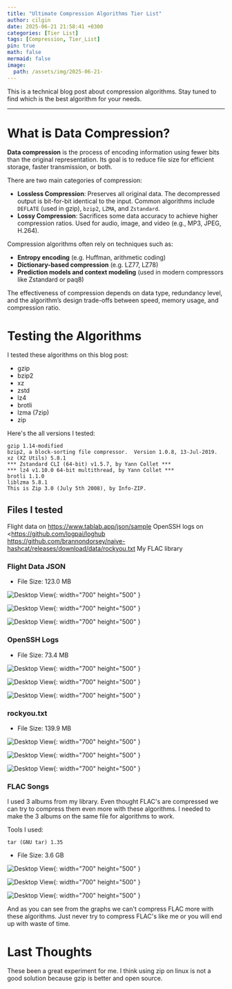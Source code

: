 ```yaml
---
title: "Ultimate Compression Algorithms Tier List"
author: cilgin
date: 2025-06-21 21:58:41 +0300
categories: [Tier List]
tags: [Compression, Tier_List]
pin: true
math: false
mermaid: false
image:
  path: /assets/img/2025-06-21-
---
```


This is a technical blog post about compression algorithms. Stay tuned to find which is the best algorithm for your needs.

---

# What is Data Compression?

**Data compression** is the process of encoding information using fewer bits than the original representation. Its goal is to reduce file size for efficient storage, faster transmission, or both.

There are two main categories of compression:

- **Lossless Compression**: Preserves all original data. The decompressed output is bit-for-bit identical to the input. Common algorithms include `DEFLATE` (used in gzip), `bzip2`, `LZMA`, and `Zstandard`.
- **Lossy Compression**: Sacrifices some data accuracy to achieve higher compression ratios. Used for audio, image, and video (e.g., MP3, JPEG, H.264).

Compression algorithms often rely on techniques such as:

- **Entropy encoding** (e.g. Huffman, arithmetic coding)
- **Dictionary-based compression** (e.g. LZ77, LZ78)
- **Prediction models and context modeling** (used in modern compressors like Zstandard or paq8)

The effectiveness of compression depends on data type, redundancy level, and the algorithm’s design trade-offs between speed, memory usage, and compression ratio.

# Testing the Algorithms

I tested these algorithms on this blog post:

- gzip
- bzip2
- xz
- zstd
- lz4
- brotli
- lzma (7zip)
- zip

Here's the all versions I tested:

```text
gzip 1.14-modified
bzip2, a block-sorting file compressor.  Version 1.0.8, 13-Jul-2019.
xz (XZ Utils) 5.8.1
*** Zstandard CLI (64-bit) v1.5.7, by Yann Collet ***
*** lz4 v1.10.0 64-bit multithread, by Yann Collet ***
brotli 1.1.0
liblzma 5.8.1
This is Zip 3.0 (July 5th 2008), by Info-ZIP.
```

## Files I tested

Flight data on <https://www.tablab.app/json/sample>
OpenSSH logs on <https://github.com/logpai/loghub
<https://github.com/brannondorsey/naive-hashcat/releases/download/data/rockyou.txt>
My FLAC library

### Flight Data JSON

- File Size: 123.0 MB

![Desktop View](/assets/img/2025-06-21-Ultimate_Compression_Algorithms_Tier_List/photo1.png){: width="700" height="500" }

![Desktop View](/assets/img/2025-06-21-Ultimate_Compression_Algorithms_Tier_List/photo2.png){: width="700" height="500" }

![Desktop View](/assets/img/2025-06-21-Ultimate_Compression_Algorithms_Tier_List/photo3.png){: width="700" height="500" }

### OpenSSH Logs

- File Size: 73.4 MB

![Desktop View](/assets/img/2025-06-21-Ultimate_Compression_Algorithms_Tier_List/photo4.png){: width="700" height="500" }

![Desktop View](/assets/img/2025-06-21-Ultimate_Compression_Algorithms_Tier_List/photo5.png){: width="700" height="500" }

![Desktop View](/assets/img/2025-06-21-Ultimate_Compression_Algorithms_Tier_List/photo6.png){: width="700" height="500" }

### rockyou.txt

- File Size: 139.9 MB

![Desktop View](/assets/img/2025-06-21-Ultimate_Compression_Algorithms_Tier_List/photo7.png){: width="700" height="500" }

![Desktop View](/assets/img/2025-06-21-Ultimate_Compression_Algorithms_Tier_List/photo8.png){: width="700" height="500" }

![Desktop View](/assets/img/2025-06-21-Ultimate_Compression_Algorithms_Tier_List/photo9.png){: width="700" height="500" }

### FLAC Songs

I used 3 albums from my library. Even thought FLAC's are compressed we can try to compress them even more with these algorithms.
I needed to make the 3 albums on the same file for algorithms to work.

Tools I used:

```text
tar (GNU tar) 1.35
```

- File Size: 3.6 GB

![Desktop View](/assets/img/2025-06-21-Ultimate_Compression_Algorithms_Tier_List/photo10.png){: width="700" height="500" }

![Desktop View](/assets/img/2025-06-21-Ultimate_Compression_Algorithms_Tier_List/photo11.png){: width="700" height="500" }

![Desktop View](/assets/img/2025-06-21-Ultimate_Compression_Algorithms_Tier_List/photo12.png){: width="700" height="500" }

And as you can see from the graphs we can't compress FLAC more with these algorithms. Just never try to compress FLAC's like me or you will end up with waste of time.

# Last Thoughts

These been a great experiment for me. I think using zip on linux is not a good solution because gzip is better and open source.
